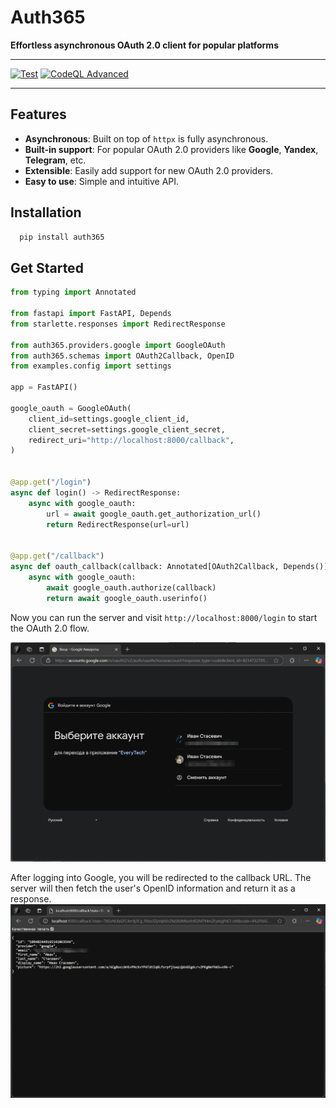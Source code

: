 # Auth365

**Effortless asynchronous OAuth 2.0 client for popular platforms**

---

[![Test](https://github.com/everysoftware/fastid/actions/workflows/test.yml/badge.svg)](https://github.com/everysoftware/fastid/actions/workflows/test.yml)
[![CodeQL Advanced](https://github.com/everysoftware/fastid/actions/workflows/codeql.yml/badge.svg)](https://github.com/everysoftware/fastid/actions/workflows/codeql.yml)

---

## Features

- **Asynchronous**: Built on top of `httpx` is fully asynchronous.
- **Built-in support**: For popular OAuth 2.0 providers like **Google**, **Yandex**, **Telegram**, etc.
- **Extensible**: Easily add support for new OAuth 2.0 providers.
- **Easy to use**: Simple and intuitive API.

## Installation

```bash
  pip install auth365
```

## Get Started

```python
from typing import Annotated

from fastapi import FastAPI, Depends
from starlette.responses import RedirectResponse

from auth365.providers.google import GoogleOAuth
from auth365.schemas import OAuth2Callback, OpenID
from examples.config import settings

app = FastAPI()

google_oauth = GoogleOAuth(
    client_id=settings.google_client_id,
    client_secret=settings.google_client_secret,
    redirect_uri="http://localhost:8000/callback",
)


@app.get("/login")
async def login() -> RedirectResponse:
    async with google_oauth:
        url = await google_oauth.get_authorization_url()
        return RedirectResponse(url=url)


@app.get("/callback")
async def oauth_callback(callback: Annotated[OAuth2Callback, Depends()]) -> OpenID:
    async with google_oauth:
        await google_oauth.authorize(callback)
        return await google_oauth.userinfo()

```

Now you can run the server and visit `http://localhost:8000/login` to start the OAuth 2.0 flow.

![screenshot-1738081195921.png](assets/screenshot-1738081195921.png)

After logging into Google, you will be redirected to the callback URL. The server will then fetch the user's OpenID
information and return it as a response.
![screenshot-1738081352079.png](assets/screenshot-1738081352079.png)
